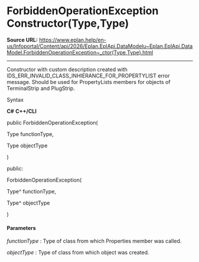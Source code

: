 # ForbiddenOperationException Constructor(Type,Type)

**Source URL:** https://www.eplan.help/en-us/Infoportal/Content/api/2026/Eplan.EplApi.DataModelu~Eplan.EplApi.DataModel.ForbiddenOperationException~_ctor(Type,Type).html

---

Constructor with custom description created with IDS\_ERR\_INVALID\_CLASS\_INHIERANCE\_FOR\_PROPERTYLIST error message. Should be used for PropertyLists members for objects of TerminalStrip and PlugStrip.

Syntax

**C#**
**C++/CLI**


public ForbiddenOperationException( 

   Type functionType,

   Type objectType

)

public:

ForbiddenOperationException( 

   Type^ functionType,

   Type^ objectType

)


#### Parameters

*functionType*
:   Type of class from which Properties member was called.

*objectType*
:   Type of class from which object was created.
